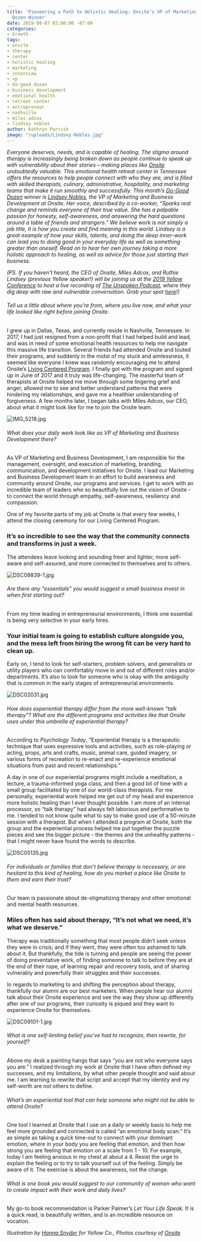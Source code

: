 ```yaml
---
title: 'Pioneering a Path to Holistic Healing: Onsite’s VP of Marketing & Do-Good
  Dozen Winner'
date: 2019-08-07 03:00:00 -07:00
categories:
- Growth
tags:
- onsite
- therapy
- center
- holistic healing
- marketing
- interview
- vp
- do-good dozen
- business development
- emotional health
- retreat center
- entrepreneur
- nashville
- miles adcox
- lindsey nobles
author: Kathryn Parrish
image: "/uploads/Lindsey-Nobles.jpg"
---
```


_Everyone deserves, needs, and is capable of healing. The stigma around therapy is increasingly being broken down as people continue to speak up with vulnerability about their stories – making places like [Onsite](https://www.onsiteworkshops.com/) undoubtedly valuable. This emotional health retreat center in Tennessee offers the resources to help people connect with who they are, and is filled with skilled therapists, culinary, administrative, hospitality, and marketing teams that make it run smoothly and successfully. This month’s [Do-Good Dozen](https://yellowcollective.lpages.co/do-good-dozen/) winner is [Lindsey Nobles](https://www.instagram.com/lindseynobles/?hl=en), the VP of Marketing and Business Development at Onsite. Her voice, described by a co-worker, “Sparks real change and reminds everyone of their true value. She has a palpable passion for honesty, self-awareness, and answering the hard questions around a table of friends and strangers.” We believe work is not simply a job title, it is how you create and find meaning in this world. Lindsey is a great example of how your skills, talents, and doing the deep inner-work can lead you to doing good in your everyday life as well as something greater than oneself. Read on to hear her own journey taking a more holistic approach to healing, as well as advice for those just starting their business._

_(PS. If you haven't heard, the CEO of Onsite, Miles Adcox, and Ruthie Lindsey (previous Yellow speaker!) will be joining us at the [2019 Yellow Conference](https://yellowcollective.lpages.co/yellow-conference-2019/) to host a live recording of [The Unspoken Podcast](https://theunspokenpodcast.com/), where they dig deep with raw and vulnerable conversation. Grab your spot [here](https://yellowcollective.lpages.co/yellow-conference-2019/)!)_

###### Tell us a little about where you're from, where you live now, and what your life looked like right before joining Onsite.

I grew up in Dallas, Texas, and currently reside in Nashville, Tennessee. In 2017, I had just resigned from a non-profit that I had helped build and lead, and was in need of some emotional health resources to help me navigate this massive life transition. Several friends had attended Onsite and touted their programs, and suddenly in the midst of my stuck and aimlessness, it seemed like everyone I knew was randomly encouraging me to attend Onsite’s [Living Centered Program](https://www.onsiteworkshops.com/programs/balanced-living/living-centered-program/). I finally got with the program and signed up in June of 2017 and it truly was life-changing. The masterful team of therapists at Onsite helped me move through some lingering grief and anger, allowed me to see and better understand patterns that were hindering my relationships, and gave me a healthier understanding of forgiveness. A few months later, I began talks with Miles Adcox, our CEO, about what it might look like for me to join the Onsite team. 

![IMG_5218.jpg](/uploads/IMG_5218.jpg)

###### What does your daily work look like as VP of Marketing and Business Development there? 

As VP of Marketing and Business Development, I am responsible for the management, oversight, and execution of marketing, branding, communication, and development initiatives for Onsite. I lead our Marketing and Business Development team in an effort to build awareness and community around Onsite, our programs and services. I get to work with an incredible team of leaders who so beautifully live out the vision of Onsite - to connect the world through empathy, self-awareness, resiliency and compassion. 

One of my favorite parts of my job at Onsite is that every few weeks, I attend the closing ceremony for our Living Centered Program. 

### It’s so incredible to see the way that the community connects and transforms in just a week. 

The attendees leave looking and sounding freer and lighter, more self-aware and self-assured, and more connected to themselves and to others. 

![DSC08839-1.jpg](/uploads/DSC08839-1.jpg)

###### Are there any "essentials" you would suggest a small business invest in when first starting out? 

From my time leading in entrepreneurial environments, I think one essential is being very selective in your early hires. 

### Your initial team is going to establish culture alongside you, and the mess left from hiring the wrong fit can be very hard to clean up. 

Early on, I  tend to look for self-starters, problem solvers, and generalists or utility players who can comfortably move in and out of different roles and/or departments. It’s also to look for someone who is okay with the ambiguity that is common in the early stages of entrepreneurial environments. 

![DSC02031.jpg](/uploads/DSC02031.jpg)

###### How does experiential therapy differ from the more well-known "talk therapy"? What are the different programs and activities like that Onsite uses under this umbrella of experiential therapy?

According to _Psychology Today_, “Experiential therapy is a therapeutic technique that uses expressive tools and activities, such as role-playing or acting, props, arts and crafts, music, animal care, guided imagery, or various forms of recreation to re-enact and re-experience emotional situations from past and recent relationships.” 

A day in one of our experiential programs might include a meditation, a lecture, a trauma-informed yoga class, and then a good bit of time with a small group facilitated by one of our world-class therapists. For me personally, experiential work helped me get out of my head and experience more holistic healing than I ever thought possible. I am more of an internal processor, so “talk therapy” had always felt laborious and performative to me. I tended to not know quite what to say to make good use of a 50-minute session with a therapist. But when I attended a program at Onsite, both the group and the experiential process helped me put together the puzzle pieces and see the bigger picture - the themes and the unhealthy patterns - that I might never have found the words to describe. 

![DSC05135.jpg](/uploads/DSC05135.jpg)

###### For individuals or families that don’t believe therapy is necessary, or are hesitant to this kind of healing, how do you market a place like Onsite to them and earn their trust? 

Our team is passionate about de-stigmatizing therapy and other emotional and mental health resources. 

### Miles often has said about therapy, “It’s not what we need, it’s what we deserve.” 

Therapy was traditionally something that most people didn’t seek unless they were in crisis; and if they went, they were often too ashamed to talk about it. But thankfully, the tide is turning and people are seeing the power of doing preventative work, of finding someone to talk to before they are at the end of their rope, of learning repair and recovery tools, and of sharing vulnerably and powerfully their struggles and their successes. 

In regards to marketing to and shifting the perception about therapy, thankfully our alumni are our best marketers. When people hear our alumni talk about their Onsite experience and see the way they show up differently after one of our programs, their curiosity is piqued and they want to experience Onsite for themselves. 

![DSC09101-1.jpg](/uploads/DSC09101-1.jpg)

###### What is one self-limiting belief you've had to recognize, then rewrite, for yourself? 

Above my desk a painting hangs that says “you are not who everyone says you are.” I realized through my work at Onsite that I have often defined my successes, and my limitations, by what other people thought and said about me. I am learning to rewrite that script and accept that my identity and my self-worth are not others to define.

###### What’s an experiential tool that can help someone who might not be able to attend Onsite?

One tool I learned at Onsite that I use on a daily or weekly basis to help me feel more grounded and connected is called “an emotional body scan.” It’s as simple as taking a quick time-out to connect with your dominant emotion, where in your body you are feeling that emotion, and then how strong you are feeling that emotion on a scale from 1 - 10. For example, today I am feeling anxious in my chest at about a 4. Resist the urge to explain the feeling or to try to talk yourself out of the feeling. Simply be aware of it. The exercise is about the awareness, not the change. 

###### What is one book you would suggest to our community of women who want to create impact with their work and daily lives? 

My go-to book recommendation is Parker Palmer’s _Let Your Life Speak_. It is a quick read, is beautifully written, and is an incredible resource on vocation. 

_Illustration by [Hanna Snyder](http://hancreative.co/) for Yellow Co., Photos courtesy of [Onsite](https://www.onsiteworkshops.com/)_